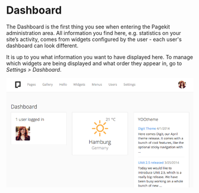 # Dashboard

The Dashboard is the first thing you see when entering the Pagekit administration area. All information you find here, e.g. statistics on your site’s activity, comes from widgets configured by the user - each user's dashboard can look different.

It is up to you what information you want to have displayed here. To manage which widgets are being displayed and what order they appear in, go to *Settings > Dashboard*.

![Dashboard](assets/dashboard.png)